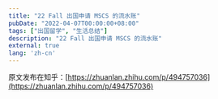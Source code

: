 ```yaml
---
title: "22 Fall 出国申请 MSCS 的流水账"
pubDate: "2022-04-07T00:00:00+08:00"
tags: ["出国留学", "生活总结"]
description: "22 Fall 出国申请 MSCS 的流水账"
external: true
lang: 'zh-cn'
---
```


原文发布在知乎：[https://zhuanlan.zhihu.com/p/494757036](https://zhuanlan.zhihu.com/p/494757036)
